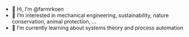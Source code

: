 - 👋 Hi, I’m @farmrkoen
- 👀 I’m interested in mechanical engineering, sustainability, nature conservation, animal protection, ...
- 🌱 I’m currently learning about systems theory and process automation

<!---
farmrkoen/farmrkoen is a ✨ special ✨ repository because its `README.md` (this file) appears on your GitHub profile.
You can click the Preview link to take a look at your changes.
--->
